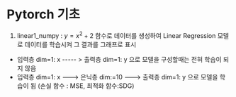 # Pytorch 기초 

1. linear1_numpy : $y = x^2+2$ 함수로 데이터를 생성하여 Linear Regression 모델로 데이터를 학습시켜 그 결과를 그래프로 표시
* 입력층 dim=1: x   ----- >  출력층 dim=1: y 으로 모델을 구성할때는 전혀 학습이 되지 않음
* 입력층 dim=1: x   --->  은닉층 dim:=10   --->   출력층 dim=1: y 으로 모델을 학습이 됨 (손실 함수 : MSE, 최적화 함수:SDG)
